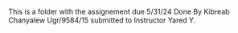 This is a folder with the assignement due 5/31/24
Done By Kibreab Chanyalew Ugr/9584/15
submitted to Instructor Yared Y.
